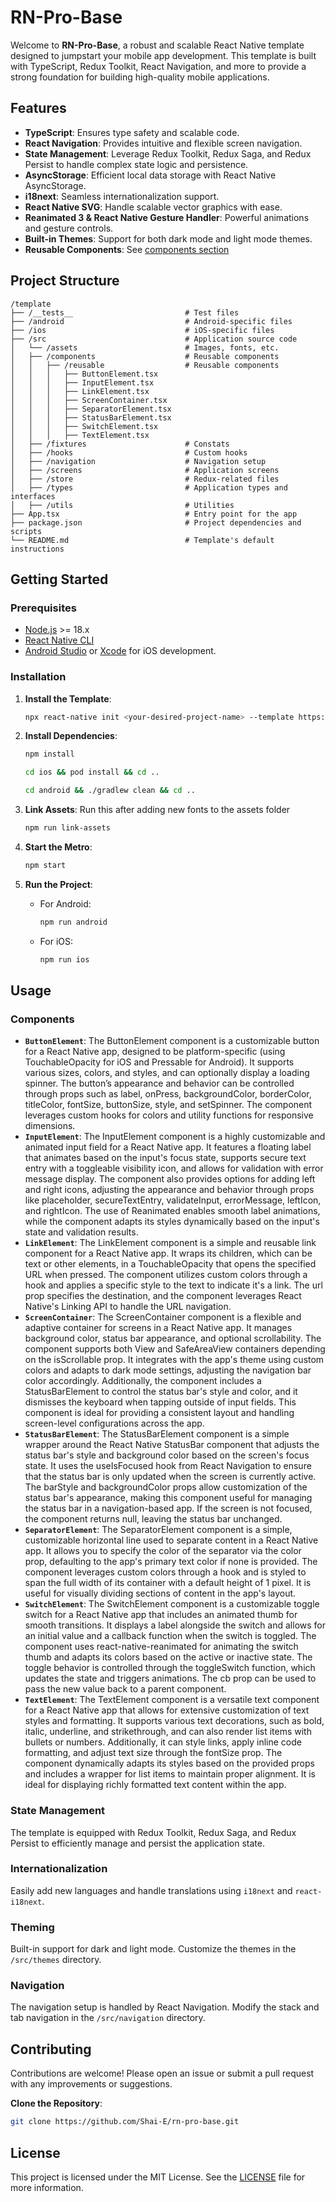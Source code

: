 
# RN-Pro-Base

Welcome to **RN-Pro-Base**, a robust and scalable React Native template designed to jumpstart your mobile app development. This template is built with TypeScript, Redux Toolkit, React Navigation, and more to provide a strong foundation for building high-quality mobile applications.

## Features

- **TypeScript**: Ensures type safety and scalable code.
- **React Navigation**: Provides intuitive and flexible screen navigation.
- **State Management**: Leverage Redux Toolkit, Redux Saga, and Redux Persist to handle complex state logic and persistence.
- **AsyncStorage**: Efficient local data storage with React Native AsyncStorage.
- **i18next**: Seamless internationalization support.
- **React Native SVG**: Handle scalable vector graphics with ease.
- **Reanimated 3 & React Native Gesture Handler**: Powerful animations and gesture controls.
- **Built-in Themes**: Support for both dark mode and light mode themes.
- **Reusable Components**: See [components section](#Components)

## Project Structure

```
/template
├── /__tests__                         # Test files
├── /android                           # Android-specific files
├── /ios                               # iOS-specific files
├── /src                               # Application source code
│   └── /assets                        # Images, fonts, etc.
│   ├── /components                    # Reusable components
│   │   ├── /reusable                  # Reusable components
│   │   │   ├── ButtonElement.tsx
│   │   │   ├── InputElement.tsx
│   │   │   ├── LinkElement.tsx
│   │   │   ├── ScreenContainer.tsx
│   │   │   ├── SeparatorElement.tsx
│   │   │   ├── StatusBarElement.tsx
│   │   │   ├── SwitchElement.tsx
│   │   │   ├── TextElement.tsx
│   ├── /fixtures                      # Constats
│   ├── /hooks                         # Custom hooks
│   ├── /navigation                    # Navigation setup
│   ├── /screens                       # Application screens
│   ├── /store                         # Redux-related files
│   ├── /types                         # Application types and interfaces
│   ├── /utils                         # Utilities
├── App.tsx                            # Entry point for the app
├── package.json                       # Project dependencies and scripts
└── README.md                          # Template's default instructions
```

## Getting Started

### Prerequisites

- [Node.js](https://nodejs.org/) >= 18.x
- [React Native CLI](https://reactnative.dev/docs/environment-setup)
- [Android Studio](https://developer.android.com/studio) or [Xcode](https://developer.apple.com/xcode/) for iOS development.

### Installation

1. **Install the Template**:
   ```bash
   npx react-native init <your-desired-project-name> --template https://github.com/Shai-E/rn-pro-base.git
   ```

2. **Install Dependencies**:
   ```bash
   npm install
   ```
   ```bash
   cd ios && pod install && cd ..
   ```
   ```bash
   cd android && ./gradlew clean && cd ..
   ```

3. **Link Assets**: 
   Run this after adding new fonts to the assets folder

   ```bash
   npm run link-assets
   ```

4. **Start the Metro**:
   ```bash
   npm start
   ```

5. **Run the Project**:
   - For Android:
     ```bash
     npm run android
     ```
   - For iOS:
     ```bash
     npm run ios
     ```

## Usage

### Components

- **`ButtonElement`**: The ButtonElement component is a customizable button for a React Native app, designed to be platform-specific (using TouchableOpacity for iOS and Pressable for Android). It supports various sizes, colors, and styles, and can optionally display a loading spinner. The button’s appearance and behavior can be controlled through props such as label, onPress, backgroundColor, borderColor, titleColor, fontSize, buttonSize, style, and setSpinner. The component leverages custom hooks for colors and utility functions for responsive dimensions.
- **`InputElement`**: The InputElement component is a highly customizable and animated input field for a React Native app. It features a floating label that animates based on the input's focus state, supports secure text entry with a toggleable visibility icon, and allows for validation with error message display. The component also provides options for adding left and right icons, adjusting the appearance and behavior through props like placeholder, secureTextEntry, validateInput, errorMessage, leftIcon, and rightIcon. The use of Reanimated enables smooth label animations, while the component adapts its styles dynamically based on the input's state and validation results.
- **`LinkElement`**: The LinkElement component is a simple and reusable link component for a React Native app. It wraps its children, which can be text or other elements, in a TouchableOpacity that opens the specified URL when pressed. The component utilizes custom colors through a hook and applies a specific style to the text to indicate it's a link. The url prop specifies the destination, and the component leverages React Native's Linking API to handle the URL navigation.
- **`ScreenContainer`**: The ScreenContainer component is a flexible and adaptive container for screens in a React Native app. It manages background color, status bar appearance, and optional scrollability. The component supports both View and SafeAreaView containers depending on the isScrollable prop. It integrates with the app's theme using custom colors and adapts to dark mode settings, adjusting the navigation bar color accordingly. Additionally, the component includes a StatusBarElement to control the status bar's style and color, and it dismisses the keyboard when tapping outside of input fields. This component is ideal for providing a consistent layout and handling screen-level configurations across the app.
- **`StatusBarElement`**: The StatusBarElement component is a simple wrapper around the React Native StatusBar component that adjusts the status bar's style and background color based on the screen's focus state. It uses the useIsFocused hook from React Navigation to ensure that the status bar is only updated when the screen is currently active. The barStyle and backgroundColor props allow customization of the status bar's appearance, making this component useful for managing the status bar in a navigation-based app. If the screen is not focused, the component returns null, leaving the status bar unchanged.
- **`SeparatorElement`**: The SeparatorElement component is a simple, customizable horizontal line used to separate content in a React Native app. It allows you to specify the color of the separator via the color prop, defaulting to the app's primary text color if none is provided. The component leverages custom colors through a hook and is styled to span the full width of its container with a default height of 1 pixel. It is useful for visually dividing sections of content in the app's layout.
- **`SwitchElement`**: The SwitchElement component is a customizable toggle switch for a React Native app that includes an animated thumb for smooth transitions. It displays a label alongside the switch and allows for an initial value and a callback function when the switch is toggled. The component uses react-native-reanimated for animating the switch thumb and adapts its colors based on the active or inactive state. The toggle behavior is controlled through the toggleSwitch function, which updates the state and triggers animations. The cb prop can be used to pass the new value back to a parent component.
- **`TextElement`**: The TextElement component is a versatile text component for a React Native app that allows for extensive customization of text styles and formatting. It supports various text decorations, such as bold, italic, underline, and strikethrough, and can also render list items with bullets or numbers. Additionally, it can style links, apply inline code formatting, and adjust text size through the fontSize prop. The component dynamically adapts its styles based on the provided props and includes a wrapper for list items to maintain proper alignment. It is ideal for displaying richly formatted text content within the app.

### State Management

The template is equipped with Redux Toolkit, Redux Saga, and Redux Persist to efficiently manage and persist the application state.

### Internationalization

Easily add new languages and handle translations using `i18next` and `react-i18next`.

### Theming

Built-in support for dark and light mode. Customize the themes in the `/src/themes` directory.

### Navigation

The navigation setup is handled by React Navigation. Modify the stack and tab navigation in the `/src/navigation` directory.

## Contributing

Contributions are welcome! Please open an issue or submit a pull request with any improvements or suggestions.

**Clone the Repository**:
   ```bash
   git clone https://github.com/Shai-E/rn-pro-base.git
   ```

## License

This project is licensed under the MIT License. See the [LICENSE](LICENSE) file for more information.
